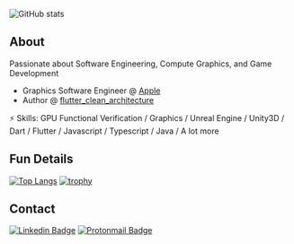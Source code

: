 ![GitHub stats](https://github-readme-stats.vercel.app/api?username=ShadyBoukhary&show_icons=true&count_private=true&theme=radical)

## About

Passionate about Software Engineering, Compute Graphics, and Game Development




- Graphics Software Engineer @ [Apple](https://www.apple.com/)
- Author @ [flutter_clean_architecture](https://pub.dev/packages/flutter_clean_architecture)

⚡ Skills: GPU Functional Verification / Graphics / Unreal Engine / Unity3D / Dart / Flutter / Javascript / Typescript / Java / A lot more

## Fun Details
[![Top Langs](https://github-readme-stats.vercel.app/api/top-langs/?username=ShadyBoukhary&layout=compact&show_icons=true&count_private=true&theme=radical)](https://github.com/anuraghazra/github-readme-stats)
[![trophy](https://github-profile-trophy.vercel.app/?username=ShadyBoukhary)](https://github.com/ShadyBoukhary/github-profile-trophy)

## Contact

[![Linkedin Badge](https://img.shields.io/badge/-shadyboukhary-blue?style=flat-square&logo=Linkedin&logoColor=white&link=https://www.linkedin.com/in/shady-boukhary-40173b123/)](https://www.linkedin.com/in/shady-boukhary-40173b123/) [![Protonmail Badge](https://img.shields.io/badge/-ShadyBoukhary-black?style=flat-square&logo=ProtonMail&logoColor=white)](mailto:sb199898.sb@gmail.com)

